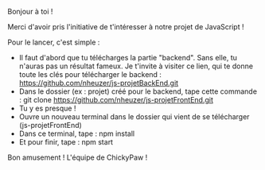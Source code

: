 Bonjour à toi !

Merci d'avoir pris l'initiative de t'intéresser à notre projet de JavaScript ! 

Pour le lancer, c'est simple : 

- Il faut d'abord que tu télécharges la partie "backend". Sans elle, tu n'auras pas un résultat fameux. Je t'invite à visiter ce lien, qui te donne toute les clés pour télécharger le backend : https://github.com/nheuzer/js-projetBackEnd.git
- Dans le dossier (ex : projet) créé pour le backend, tape cette commande : git clone https://github.com/nheuzer/js-projetFrontEnd.git
- Tu y es presque !
- Ouvre un nouveau terminal dans le dossier qui vient de se télécharger (js-projetFrontEnd)
- Dans ce terminal, tape : npm install
- Et pour finir, tape : npm start

Bon amusement ! 
L'équipe de ChickyPaw !
